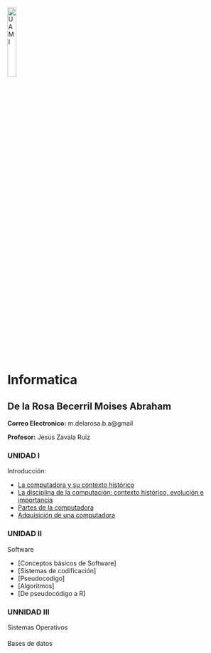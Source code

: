 
<img src="Images/UAM Logo PNG.png" alt="UAM I" width="20%"/>

# Informatica
## De la Rosa Becerril Moises Abraham
**Correo Electronico:**  m.delarosa.b.a@gmail


**Profesor:** Jesús Zavala Ruiz

### UNIDAD I
Introducción:
- [La computadora y su contexto histórico](Tarea1-1.md) 
- [La disciplina de la computación: contexto histórico, evolución e importancia](Tarea1-2.md)
- [Partes de la computadora](Tarea1-3.md)
- [Adquisición de una computadora](Tarea1-4.md)

### UNIDAD II
Software
- [Conceptos básicos de Software]
- [Sistemas de codificación]
- [Pseudocodigo]
- [Algoritmos]
- [De pseudocódigo a R]

### UNNIDAD III
Sistemas Operativos

####
Bases de datos



